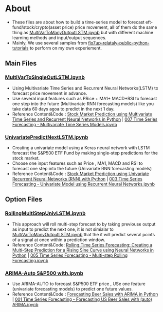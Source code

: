 # About
- These files are about how to build a time-series model to forecast eft-fund/stock/crypto(asset price) price movement, all of them do the same thing as [MultiVarToManyOutputLSTM.ipynb](https://github.com/technqvi/TimeSeriesML-FinMarket/blob/main/MultiVarToManyOutputLSTM.ipynb) but with different machine learning methods and input/output sequences.
- Mainly, We use several samples from  [flo7up-relataly-public-python-tutorials](https://github.com/flo7up/relataly-public-python-tutorials) to perform on my own experiement.

## Main Files

### [MultiVarToSingleOutLSTM.ipynb](https://github.com/technqvi/TimeSeriesML-FinMarket/blob/main/lstm-fin-asset/MultiVarToSingleOutLSTM.ipynb) 
- Using Multivariate Time Series and Recurrent Neural Networks(LSTM) to forecast price movement in advance.
- Use several input features such as PRice + MA1+ MACD+RSI to forecast one step into the future (Multivariate RNN forecasting models) like  you take data 60 days agoa  to predict in the next 1 day. 
- Reference Content&Code : [Stock Market Prediction using Multivariate Time Series and Recurrent Neural Networks in Python](https://www.relataly.com/stock-market-prediction-using-multivariate-time-series-in-python/1815/) | [007 Time Series Forecasting - Multivariate Time Series Models.ipynb](https://github.com/flo7up/relataly-public-python-tutorials/blob/master/007%20Time%20Series%20Forecasting%20-%20Multivariate%20Time%20Series%20Models.ipynb)


### [UnivariatePredictNextLSTM.ipynb](https://github.com/technqvi/TimeSeriesML-FinMarket/blob/main/lstm-fin-asset/UnivariatePredictNextLSTM.ipynb) 
- Creating a univariate model using a Keras neural network with LSTM  forecast the S&P500 ETF Fund by making single-step predictions for the stock market.
- Choose one input features such as Price , MA1, MACD and RSI to forecast one step into the future (Univariate RNN forecasting models)
- Reference Content&Code : [Stock Market Prediction using Univariate Recurrent Neural Networks (RNN) with Python](https://www.relataly.com/univariate-stock-market-forecasting-using-a-recurrent-neural-network/122/) | [003 Time Series Forecasting - Univariate Model using Recurrent Neural Networks.ipynb](https://github.com/flo7up/relataly-public-python-tutorials/blob/master/003%20Time%20Series%20Forecasting%20-%20Univariate%20Model%20using%20Recurrent%20Neural%20Networks.ipynb)


## Option Files

### [RollingMultiStepUnivLSTM.ipynb](https://github.com/technqvi/TimeSeriesML-FinMarket/blob/main/lstm-fin-asset/RollingMultiStepUnivLSTM.ipynb)
- This approach will roll multi-step forecast to by taking previouse output as input  to predict the next one, it is not simialar to [MultiVarToManyOutputLSTM.ipynb](https://github.com/technqvi/TimeSeriesML-FinMarket/blob/main/MultiVarToManyOutputLSTM.ipynb)
that the it will predict several points of a signal at once within a prediction window.
- Reference Content&Code: [Rolling Time Series Forecasting: Creating a Multi-Step Prediction for a Rising Sine Curve using Neural Networks in Python](https://www.relataly.com/multi-step-time-series-forecasting-a-step-by-step-guide/275/)  | [005 Time Series Forecasting - Multi-step Rolling Forecasting.ipynb](https://github.com/flo7up/relataly-public-python-tutorials/blob/master/005%20Time%20Series%20Forecasting%20-%20Multi-step%20Rolling%20Forecasting.ipynb)





### [ARIMA-Auto S&P500 with.ipynb](https://github.com/technqvi/TimeSeriesML-FinMarket/blob/main/lstm-fin-asset/ARIMA-Auto%20S%26P500%20with.ipynb) 
- Use ARIMA-AUTO to forecast S&P500 ETF price , USe one feature (univariate forecasting models) to predict one future values.
- Reference Content&Code : [Forecasting Beer Sales with ARIMA in Python](https://www.relataly.com/forecasting-beer-sales-with-arima-in-python/2884/) | [001 Time Series Forecasting - Forecasting US Beer Sales with (auto) ARIMA.ipynb](https://github.com/flo7up/relataly-public-python-tutorials/blob/master/001%20Time%20Series%20Forecasting%20-%20Forecasting%20US%20Beer%20Sales%20with%20(auto)%20ARIMA.ipynb)

